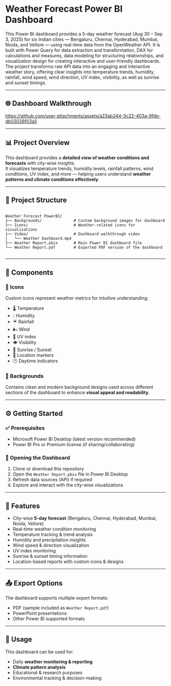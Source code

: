 # Weather Forecast Power BI Dashboard  

This Power BI dashboard provides a 5-day weather forecast (Aug 30 – Sep 3, 2025) for six Indian cities — Bengaluru, Chennai, Hyderabad, Mumbai, Noida, and Vellore — using real-time data from the OpenWeather API. It is built with Power Query for data extraction and transformation, DAX for calculations and measures, data modeling for structuring relationships, and visualization design for creating interactive and user-friendly dashboards. The project transforms raw API data into an engaging and interactive weather story, offering clear insights into temperature trends, humidity, rainfall, wind speed, wind direction, UV index, visibility, as well as sunrise and sunset timings.

---

## 🌐 Dashboard Walkthrough
https://github.com/user-attachments/assets/a23ab244-3c22-403a-9fde-db03026f03a5

---

## 📊 Project Overview

This dashboard provides a **detailed view of weather conditions and forecasts** with city-wise insights.  
It visualizes temperature trends, humidity levels, rainfall patterns, wind conditions, UV index, and more — helping users understand **weather patterns and climate conditions effectively**.

---

## 📂 Project Structure

```

Weather Forecast PowerBI/
├── Backgrounds/              # Custom background images for dashboard
├── Icons/                    # Weather-related icons for visualizations
├── Video/                    # Dashboard walkthrough video
│   └── Weather Dashboard.mp4
├── Weather Report.pbix       # Main Power BI dashboard file
└── Weather Report.pdf        # Exported PDF version of the dashboard


```

---

## 🎨 Components

### 🔹 Icons  
Custom icons represent weather metrics for intuitive understanding:
- 🌡️ Temperature  
- 💧 Humidity  
- ☔ Rainfall  
- 🌬️ Wind  
- 🔆 UV index  
- 👁️ Visibility  
- 🌅 Sunrise / Sunset  
- 📍 Location markers  
- 🕒 Daytime indicators  

### 🔹 Backgrounds  
Contains clean and modern background designs used across different sections of the dashboard to enhance **visual appeal and readability**.  

---

## ⚙️ Getting Started

### ✅ Prerequisites
- Microsoft Power BI Desktop (latest version recommended)  
- Power BI Pro or Premium license (if sharing/collaborating)  

### 🚀 Opening the Dashboard
1. Clone or download this repository  
2. Open the `Weather Report.pbix` file in Power BI Desktop  
3. Refresh data sources (API) if required  
4. Explore and interact with the city-wise visualizations  

---

## 🌟 Features

- City-wise **5-day forecast** (Bengaluru, Chennai, Hyderabad, Mumbai, Noida, Vellore)  
- Real-time weather condition monitoring  
- Temperature tracking & trend analysis  
- Humidity and precipitation insights  
- Wind speed & direction visualization  
- UV index monitoring  
- Sunrise & sunset timing information  
- Location-based reports with custom icons & designs  

---

## 📤 Export Options  

The dashboard supports multiple export formats:  
- PDF (sample included as `Weather Report.pdf`)  
- PowerPoint presentations  
- Other Power BI supported formats  

---

## 📌 Usage

This dashboard can be used for:  
- Daily **weather monitoring & reporting**  
- **Climate pattern analysis**  
- Educational & research purposes  
- Environmental tracking & decision-making  
